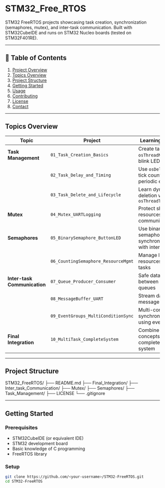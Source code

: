 # STM32_Free_RTOS
STM32 FreeRTOS  projects  showcasing task creation, synchronization (semaphores, mutex), and inter-task communication. Built with STM32CubeIDE and runs on STM32 Nucleo boards (tested on STM32F401RE).

---

## 📌 Table of Contents
1. [Project Overview](#project-overview)
2. [Topics Overview](#topics-overview)
3. [Project Structure](#project-structure)
4. [Getting Started](#getting-started)
5. [Usage](#usage)
6. [Contributing](#contributing)
7. [License](#license)
8. [Contact](#contact)

---



## Topics Overview

| Topic | Project | Learning Outcome |
|-------|---------|-------------------|
| **Task Management** | `01_Task_Creation_Basics` | Create tasks using `osThreadNew()` and blink LEDs |
| | `02_Task_Delay_and_Timing` | Use `osDelay()` and tick counts for periodic execution |
| | `03_Task_Delete_and_Lifecycle` | Learn dynamic task deletion with `osThreadTerminate()` |
| **Mutex** | `04_Mutex_UARTLogging` | Protect shared resources for safe communication |
| **Semaphores** | `05_BinarySemaphore_ButtonLED` | Use binary semaphores for synchronization with interrupts |
| | `06_CountingSemaphore_ResourceMgmt` | Manage limited resources between tasks |
| **Inter-task Communication** | `07_Queue_Producer_Consumer` | Safe data transfer between tasks using queues |
| | `08_MessageBuffer_UART` | Stream data using message buffers |
| | `09_EventGroups_MultiConditionSync` | Multi-condition task synchronization using event groups |
| **Final Integration** | `10_MultiTask_CompleteSystem` | Combine all concepts into one complete STM32 system |

---

## Project Structure

STM32_FreeRTOS/
├── README.md
├── Final_Integration/
├── Inter_task_Communication/
├── Mutex/
├── Semaphores/
├── Task_Management/
├── LICENSE
└── .gitignore



---

## Getting Started

### Prerequisites
- STM32CubeIDE (or equivalent IDE)
- STM32 development board
- Basic knowledge of C programming
- FreeRTOS library

### Setup
```bash
git clone https://github.com/<your-username>/STM32-FreeRTOS.git
cd STM32-FreeRTOS






